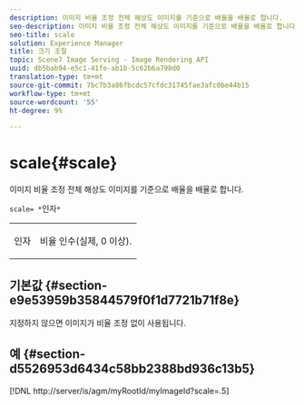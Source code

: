 ```yaml
---
description: 이미지 비율 조정 전체 해상도 이미지를 기준으로 배율을 배율로 합니다.
seo-description: 이미지 비율 조정 전체 해상도 이미지를 기준으로 배율을 배율로 합니다.
seo-title: scale
solution: Experience Manager
title: 크기 조절
topic: Scene7 Image Serving - Image Rendering API
uuid: db5bab94-e5c1-41fe-ab1b-5c62b6a798d0
translation-type: tm+mt
source-git-commit: 7bc7b3a86fbcdc57cfdc31745fae3afc06e44b15
workflow-type: tm+mt
source-wordcount: '55'
ht-degree: 9%

---
```



# scale{#scale}

이미지 비율 조정 전체 해상도 이미지를 기준으로 배율을 배율로 합니다.

`scale= *`인자`*`

<table id="simpletable_AC0974B79E064BA99C1F76461BDE808A"> 
 <tr class="strow"> 
  <td class="stentry"> <p><span class="codeph"> <span class="varname"> 인자</span></span> </p> </td> 
  <td class="stentry"> <p>비율 인수(실제, 0 이상). </p></td> 
 </tr> 
</table>

## 기본값 {#section-e9e53959b35844579f0f1d7721b71f8e}

지정하지 않으면 이미지가 비율 조정 없이 사용됩니다.

## 예 {#section-d5526953d6434c58bb2388bd936c13b5}

[!DNL http://server/is/agm/myRootId/myImageId?scale=.5]
